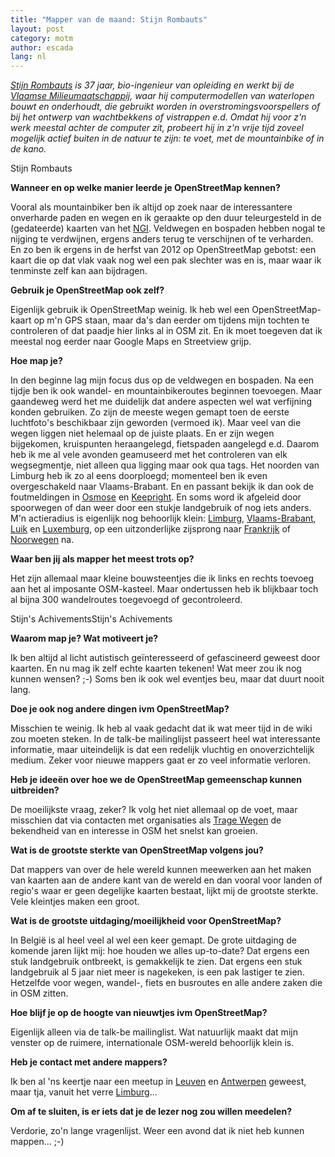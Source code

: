 ```yaml
---
title: "Mapper van de maand: Stijn Rombauts"
layout: post
category: motm
author: escada
lang: nl
---
```


_[Stijn Rombauts](http://www.openstreetmap.org/user/StijnRR) is 37 jaar, bio-ingenieur van opleiding en werkt bij de [Vlaamse Milieumaatschappij](https://en.vmm.be/), waar hij computermodellen van waterlopen bouwt en onderhoudt, die gebruikt worden in overstromingsvoorspellers of bij het ontwerp van wachtbekkens of vistrappen e.d. Omdat hij voor z'n werk meestal achter de computer zit, probeert hij in z'n vrije tijd zoveel mogelijk actief buiten in de natuur te zijn: te voet, met de mountainbike of in de kano._

Stijn Rombauts

**Wanneer en op welke manier leerde je OpenStreetMap kennen?**

Vooral als mountainbiker ben ik altijd op zoek naar de interessantere onverharde paden en wegen en ik geraakte op den duur teleurgesteld in de (gedateerde) kaarten van het [NGI](http://www.ngi.be/). Veldwegen en bospaden hebben nogal te nijging te verdwijnen, ergens anders terug te verschijnen of te verharden. En zo ben ik ergens in de herfst van 2012 op OpenStreetMap gebotst: een kaart die op dat vlak vaak nog wel een pak slechter was en is, maar waar ik tenminste zelf kan aan bijdragen.

**Gebruik je OpenStreetMap ook zelf?**

Eigenlijk gebruik ik OpenStreetMap weinig. Ik heb wel een OpenStreetMap-kaart op m'n GPS staan, maar da's dan eerder om tijdens mijn tochten te controleren of dat paadje hier links al in OSM zit. En ik moet toegeven dat ik meestal nog eerder naar Google Maps en Streetview grijp.

**Hoe map je?**

In den beginne lag mijn focus dus op de veldwegen en bospaden. Na een tijdje ben ik ook wandel- en mountainbikeroutes beginnen toevoegen. Maar gaandeweg werd het me duidelijk dat andere aspecten wel wat verfijning konden gebruiken. Zo zijn de meeste wegen gemapt toen de eerste luchtfoto's beschikbaar zijn geworden (vermoed ik). Maar veel van die wegen liggen niet helemaal op de juiste plaats. En er zijn wegen bijgekomen, kruispunten heraangelegd, fietspaden aangelegd e.d. Daarom heb ik me al vele avonden geamuseerd met het controleren van elk wegsegmentje, niet alleen qua ligging maar ook qua tags. Het noorden van Limburg heb ik zo al eens doorploegd; momenteel ben ik even overgeschakeld naar Vlaams-Brabant. En en passant bekijk ik dan ook de foutmeldingen in [Osmose](http://osmose.openstreetmap.fr/en/map/) en [Keepright](http://wiki.openstreetmap.org/wiki/Keep_Right). En soms word ik afgeleid door spoorwegen of dan weer door een stukje landgebruik of nog iets anders. M'n actieradius is eigenlijk nog behoorlijk klein: [Limburg](http://www.openstreetmap.org/relation/53142), [Vlaams-Brabant](http://www.openstreetmap.org/relation/58004), [Luik](http://www.openstreetmap.org/relation/1407192) en [Luxemburg](http://www.openstreetmap.org/relation/1412581), op een uitzonderlijke zijsprong naar [Frankrijk](http://www.openstreetmap.org/relation/2202162) of [Noorwegen](http://www.openstreetmap.org/relation/2978650) na.

**Waar ben jij als mapper het meest trots op?**

Het zijn allemaal maar kleine bouwsteentjes die ik links en rechts toevoeg aan het al imposante OSM-kasteel. Maar ondertussen heb ik blijkbaar toch al bijna 300 wandelroutes toegevoegd of gecontroleerd.

Stijn's AchivementsStijn's Achivements

**Waarom map je? Wat motiveert je?**

Ik ben altijd al licht autistisch geïnteresseerd of gefascineerd geweest door kaarten. En nu mag ik zelf echte kaarten tekenen! Wat meer zou ik nog kunnen wensen? ;-) Soms ben ik ook wel eventjes beu, maar dat duurt nooit lang.

**Doe je ook nog andere dingen ivm OpenStreetMap?**

Misschien te weinig. Ik heb al vaak gedacht dat ik wat meer tijd in de wiki zou moeten steken. In de talk-be mailinglijst passeert heel wat interessante informatie, maar uiteindelijk is dat een redelijk vluchtig en onoverzichtelijk medium. Zeker voor nieuwe mappers gaat er zo veel informatie verloren.

**Heb je ideeën over hoe we de OpenStreetMap gemeenschap kunnen uitbreiden?**

De moeilijkste vraag, zeker? Ik volg het niet allemaal op de voet, maar misschien dat via contacten met organisaties als [Trage Wegen](http://www.tragewegen.be/) de bekendheid van en interesse in OSM het snelst kan groeien.

**Wat is de grootste sterkte van OpenStreetMap volgens jou?**

Dat mappers van over de hele wereld kunnen meewerken aan het maken van kaarten aan de andere kant van de wereld en dan vooral voor landen of regio's waar er geen degelijke kaarten bestaat, lijkt mij de grootste sterkte. Vele kleintjes maken een groot.

**Wat is de grootste uitdaging/moeilijkheid voor OpenStreetMap?**

In België is al heel veel al wel een keer gemapt. De grote uitdaging de komende jaren lijkt mij: hoe houden we alles up-to-date? Dat ergens een stuk landgebruik ontbreekt, is gemakkelijk te zien. Dat ergens een stuk landgebruik al 5 jaar niet meer is nagekeken, is een pak lastiger te zien. Hetzelfde voor wegen, wandel-, fiets en busroutes en alle andere zaken die in OSM zitten.

**Hoe blijf je op de hoogte van nieuwtjes ivm OpenStreetMap?**

Eigenlijk alleen via de talk-be mailinglist. Wat natuurlijk maakt dat mijn venster op de ruimere, internationale OSM-wereld behoorlijk klein is.

**Heb je contact met andere mappers?**

Ik ben al 'ns keertje naar een meetup in [Leuven](http://www.openstreetmap.org/#map=14/50.8813/4.6994) en [Antwerpen](http://www.openstreetmap.org/#map=11/51.2284/4.3348) geweest, maar tja, vanuit het verre [Limburg](http://www.openstreetmap.org/relation/53142)...

**Om af te sluiten, is er iets dat je de lezer nog zou willen meedelen?**

Verdorie, zo'n lange vragenlijst. Weer een avond dat ik niet heb kunnen mappen… ;-)
